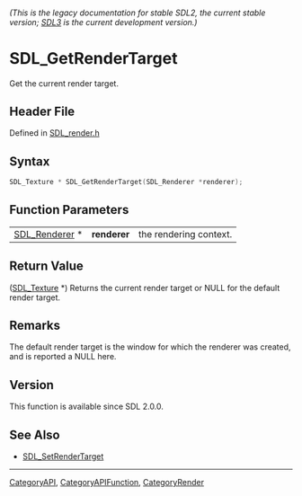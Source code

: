 ###### (This is the legacy documentation for stable SDL2, the current stable version; [SDL3](https://wiki.libsdl.org/SDL3/) is the current development version.)
# SDL_GetRenderTarget

Get the current render target.

## Header File

Defined in [SDL_render.h](https://github.com/libsdl-org/SDL/blob/SDL2/include/SDL_render.h)

## Syntax

```c
SDL_Texture * SDL_GetRenderTarget(SDL_Renderer *renderer);
```

## Function Parameters

|                                |              |                        |
| ------------------------------ | ------------ | ---------------------- |
| [SDL_Renderer](SDL_Renderer) * | **renderer** | the rendering context. |

## Return Value

([SDL_Texture](SDL_Texture) *) Returns the current render target or NULL
for the default render target.

## Remarks

The default render target is the window for which the renderer was created,
and is reported a NULL here.

## Version

This function is available since SDL 2.0.0.

## See Also

- [SDL_SetRenderTarget](SDL_SetRenderTarget)

----
[CategoryAPI](CategoryAPI), [CategoryAPIFunction](CategoryAPIFunction), [CategoryRender](CategoryRender)

